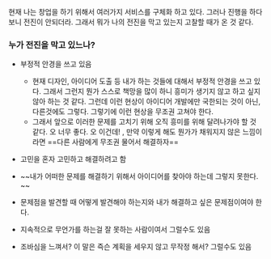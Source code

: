 현재 나는 창업을 하기 위해서 여러가지 서비스를 구체화 하고 있다. 그러나 진행을 하다 보니 전진이 안되더라. 그래서 뭐가 나의 전진을 막고 있는지 고찰할 때가 온 것 같다.

###  누가 전진을 막고 있느나?
- 부정적 안경을 쓰고 있음
	- 현재 디자인, 아이디어 도출 등 내가 하는 것들에 대해서 부정적 안경을 쓰고 있다. 그래서 그런지 뭔가 스스로 책망을 많이 하니 흥미가 생기지 않고 하고 싶지 않아 하는 것 같다. 그런데 이런 현상이 아이디어 개발에만 국한되는 것이 아닌, 다른것에도 그렇다. 그렇기에 이런 현상을 무조권 고쳐야 한다.
	- 그래서 앞으로 이러한 문제를 고치기 위해 오직 흥미를 위해 달려나가야 할 것 같다. 오 너무 좋다. 오 이건데! , 만약 이렇게 해도 뭔가가 채워지지 않은 느낌이라면 ==다른 사람에게 무조권 물어서 해결하자==

- 고민을 혼자 고민하고 해결하려고 함

- ~~내가 어떠한 문제를 해결하기 위해서 아이디어를 찾아야 하는데 그렇지 못한다. ~~

- 문제점을 발견할 때 어떻게 발견해야 하는지와 내가 해결하고 싶은 문제점이여야 한다.

- 지속적으로 무언가를 하는걸 잘 못하는 사람이여서 그럴수도 있음

- 조바심을 느껴서? 이 말은 즉슨 계획을 세우지 않고 무작정 해서? 그럴수도 있음